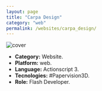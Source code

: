 ```yaml
---
layout: page
title: "Carpa Design"
category: "web"
permalink: /websites/carpa_design/
---
```


![cover]({{site.baseurl}}/images/thumb/thumb_carpa_design.jpeg)

+ **Category:** Website.
+ **Platform:** web.
+ **Language:** Actionscript 3.
+ **Tecnologies:** #Papervision3D.
+ **Role:** Flash Developer.